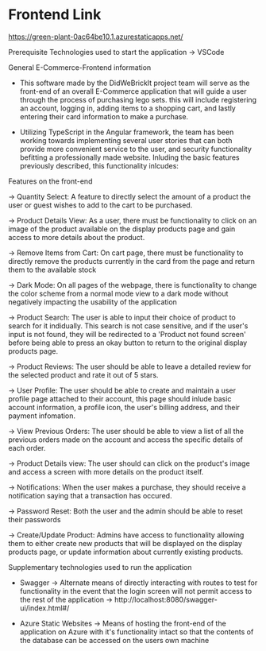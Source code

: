 # Frontend Link

https://green-plant-0ac64be10.1.azurestaticapps.net/

Prerequisite Technologies used to start the application
 -> VSCode

General E-Commerce-Frontend information
  - This software made by the DidWeBrickIt project team will serve as the front-end of an overall E-Commerce application that will guide a user through the process of purchasing lego sets. this will include registering an account, logging in, adding items to a shopping cart, and lastly entering their card information to make a purchase. 

- Utilizing TypeScript in the Angular framework, the team has been working towards implementing several user stories that can both provide more convenient service to the user, and security functionality befitting a professionally made website. Inluding the basic features previously described, this functionality inlcudes:

Features on the front-end

-> Quantity Select: A feature to directly select the amount of a product the user or guest wishes to add to the cart to be purchased. 

-> Product Details View: As a user, there must be functionality to click on an image of the product available on the display products page and gain access to more details about the product.

-> Remove Items from Cart: On cart page, there must be functionality to directly remove the products currently in the card from the page and return them to the available stock

-> Dark Mode: On all pages of the webpage, there is functionality to change the color scheme from a normal mode view to a dark mode without negatively impacting the usability of the application

-> Product Search: The user is able to input their choice of product to search for it indidually. This search is not case sensitive, and if the user's input is not found, they will be redirected to a 'Product not found screen' before being able to press an okay button to return to the original display products page.

-> Product Reviews: The user should be able to leave a detailed review for the selected product and rate it out of 5 stars. 

-> User Profile: The user should be able to create and maintain a user profile page attached to their account, this page should inlude basic account information, a profile icon, the user's billing address, and their payment infomation.

-> View Previous Orders: The user should be able to view a list of all the previous orders made on the account and access the specific details of each order.

-> Product Details view: The user should can click on the product's image and access a screen with more details on the product itself.

-> Notifications: When the user makes a purchase, they should receive a notification saying that a transaction has occured.

-> Password Reset: Both the user and the admin should be able to reset their passwords

-> Create/Update Product: Admins have access to functionality allowing them to either create new products that will be displayed on the display products page, or update information about currently existing products.


Supplementary technologies used to run the application
 - Swagger
    -> Alternate means of directly interacting with routes to test for functionality in the event that the login screen will not permit access to the rest of the application 
    -> http://localhost:8080/swagger-ui/index.html#/
    
 - Azure Static Websites
    -> Means of hosting the front-end of the application on Azure with it's functionality intact so that the contents of the database can be accessed on the users own machine
    
